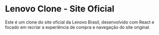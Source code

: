 # Lenovo Clone - Site Oficial

Este é um clone do site oficial da Lenovo Brasil, desenvolvido com React e focado em recriar a experiência de compra e navegação do site original.


